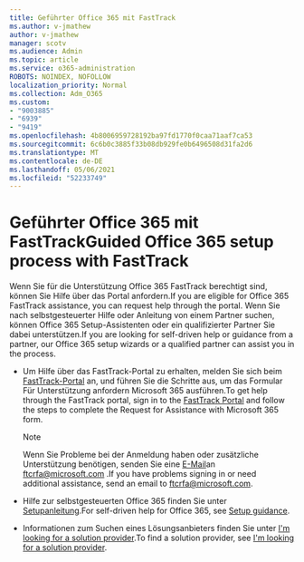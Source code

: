 ```yaml
---
title: Geführter Office 365 mit FastTrack
ms.author: v-jmathew
author: v-jmathew
manager: scotv
ms.audience: Admin
ms.topic: article
ms.service: o365-administration
ROBOTS: NOINDEX, NOFOLLOW
localization_priority: Normal
ms.collection: Adm_O365
ms.custom:
- "9003885"
- "6939"
- "9419"
ms.openlocfilehash: 4b8006959728192ba97fd1770f0caa71aaf7ca53
ms.sourcegitcommit: 6c6b0c3885f33b08db929fe0b6496508d31fa2d6
ms.translationtype: MT
ms.contentlocale: de-DE
ms.lasthandoff: 05/06/2021
ms.locfileid: "52233749"
---
```

# <a name="guided-office-365-setup-process-with-fasttrack"></a><span data-ttu-id="f4969-102">Geführter Office 365 mit FastTrack</span><span class="sxs-lookup"><span data-stu-id="f4969-102">Guided Office 365 setup process with FastTrack</span></span>

<span data-ttu-id="f4969-103">Wenn Sie für die Unterstützung Office 365 FastTrack berechtigt sind, können Sie Hilfe über das Portal anfordern.</span><span class="sxs-lookup"><span data-stu-id="f4969-103">If you are eligible for Office 365 FastTrack assistance, you can request help through the portal.</span></span> <span data-ttu-id="f4969-104">Wenn Sie nach selbstgesteuerter Hilfe oder Anleitung von einem Partner suchen, können Office 365 Setup-Assistenten oder ein qualifizierter Partner Sie dabei unterstützen.</span><span class="sxs-lookup"><span data-stu-id="f4969-104">If you are looking for self-driven help or guidance from a partner, our Office 365 setup wizards or a qualified partner can assist you in the process.</span></span>

- <span data-ttu-id="f4969-105">Um Hilfe über das FastTrack-Portal zu erhalten, melden Sie sich beim [FastTrack-Portal](https://go.microsoft.com/fwlink/?linkid=2125443) an, und führen Sie die Schritte aus, um das Formular Für Unterstützung anfordern Microsoft 365 ausführen.</span><span class="sxs-lookup"><span data-stu-id="f4969-105">To get help through the FastTrack portal, sign in to the [FastTrack Portal](https://go.microsoft.com/fwlink/?linkid=2125443) and follow the steps to complete the Request for Assistance with Microsoft 365 form.</span></span>

    > [!NOTE]
    > <span data-ttu-id="f4969-106">Wenn Sie Probleme bei der Anmeldung haben oder zusätzliche Unterstützung benötigen, senden Sie eine [E-Mail](mailto:ftcrfa@microsoft.com)an ftcrfa@microsoft.com .</span><span class="sxs-lookup"><span data-stu-id="f4969-106">If you have problems signing in or need additional assistance, send an email to [ftcrfa@microsoft.com](mailto:ftcrfa@microsoft.com).</span></span>

- <span data-ttu-id="f4969-107">Hilfe zur selbstgesteuerten Office 365 finden Sie unter [Setupanleitung](https://go.microsoft.com/fwlink/?linkid=2125827).</span><span class="sxs-lookup"><span data-stu-id="f4969-107">For self-driven help for Office 365, see [Setup guidance](https://go.microsoft.com/fwlink/?linkid=2125827).</span></span>
- <span data-ttu-id="f4969-108">Informationen zum Suchen eines Lösungsanbieters finden Sie unter [I'm looking for a solution provider](https://go.microsoft.com/fwlink/?linkid=2125918).</span><span class="sxs-lookup"><span data-stu-id="f4969-108">To find a solution provider, see [I'm looking for a solution provider](https://go.microsoft.com/fwlink/?linkid=2125918).</span></span>